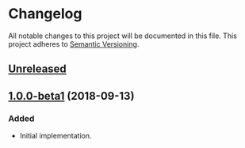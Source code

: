 # Changelog

All notable changes to this project will be documented in this file.
This project adheres to [Semantic Versioning](http://semver.org/).

## [Unreleased](https://github.com/contentful/contentful-core.php/compare/1.0.0-beta1...HEAD)

## [1.0.0-beta1](https://github.com/contentful/contentful-core.php/tree/1.0.0-beta1) (2018-09-13)

### Added

* Initial implementation.
